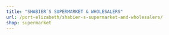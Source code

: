 ```yaml
---
title: "SHABIER`S SUPERMARKET & WHOLESALERS"
url: /port-elizabeth/shabier-s-supermarket-and-wholesalers/
shop: supermarket
---
```

